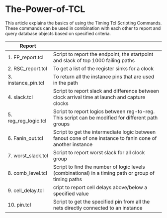 # The-Power-of-TCL
This article explains the basics of using the Timing Tcl Scripting Commands. 
These commands can be used in combination with each other to report and query database objects based on specified criteria.

|Report             |                                                                                    |
|-----------------  |------------------------------------------------------------------------------------|
|1. FP_report.tcl   | Script to report the endpoint, the startpoint and slack of top 1000 failing paths  |
|2. RSC_report.tcl  |To get a list of the register sinks for a clock                                     |
|3. instance_pin.tcl| To return all the instance pins that are used in the path                          |
|4. slack.tcl| Script to report slack and difference between clock arrival time at launch and capture clocks|  
|5. reg_reg_logic.tcl| Script to report logics between reg-to-reg. This script can be modified for different path groups|
|6. Fanin_out.tcl| Script to get the intermediate logic between fanout cone of one instance to fanin cone of another instance|
|7. worst_slack.tcl| Script to report worst slack for all clock group|
|8. comb_level.tcl| Script to find the number of logic levels (combinational) in a timing path or group of timing paths|
|9. cell_delay.tcl|cript to report cell delays above/below a specified value|
|10. pin.tcl|Script to get the specified pin from all the nets directly connected to an instance |
